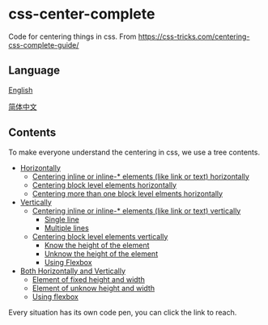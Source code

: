 # css-center-complete
Code for centering things in css. From https://css-tricks.com/centering-css-complete-guide/

## Language
[English](https://github.com/Erichain/css-center-complete)

[简体中文](https://github.com/Erichain/css-center-complete/blob/master/README-ZH_CN.md)

## Contents
To make everyone understand the centering in css, we use a tree contents.

- [Horizontally](https://github.com/Erichain/css-center-complete/tree/master/horizontal)
  + [Centering inline or inline-* elements (like link or text) horizontally]()
  + [Centering block level elements horizontally]()
  + [Centering more than one block level elments horizontally]()
- [Vertically](https://github.com/Erichain/css-center-complete/tree/master/vertical)
  + [Centering inline or inline-* elements (like link or text) vertically]()
    - [Single line]()
    - [Multiple lines]()
  + [Centering block level elements vertically]()
    - [Know the height of the element]()
    - [Unknow the height of the element]()
    - [Using Flexbox]()
- [Both Horizontally and Vertically](https://github.com/Erichain/css-center-complete/tree/master/horizontal%26%26vertical)
  + [Element of fixed height and width]()
  + [Element of unknow height and width]()
  + [Using flexbox]()

Every situation has its own code pen, you can click the link to reach.
